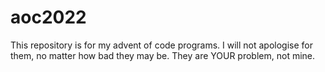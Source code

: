 # aoc2022

This repository is for my advent of code programs.
I will not apologise for them, no matter how bad they may be.
They are YOUR problem, not mine.
